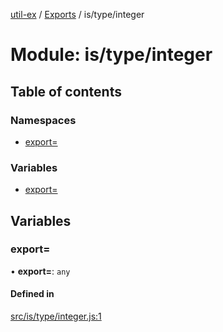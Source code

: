 [util-ex](../README.md) / [Exports](../modules.md) / is/type/integer

# Module: is/type/integer

## Table of contents

### Namespaces

- [export&#x3D;](is_type_integer.export_.md)

### Variables

- [export&#x3D;](is_type_integer.md#export&#x3D;)

## Variables

### export&#x3D;

• **export=**: `any`

#### Defined in

[src/is/type/integer.js:1](https://github.com/snowyu/util-ex.js/blob/a11fd0d/src/is/type/integer.js#L1)
